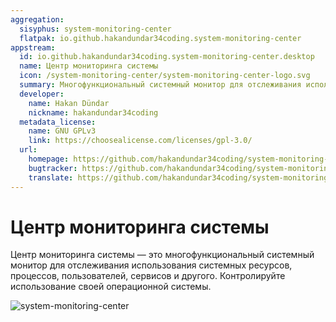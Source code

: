 ```yaml
---
aggregation:
  sisyphus: system-monitoring-center
  flatpak: io.github.hakandundar34coding.system-monitoring-center
appstream:
  id: io.github.hakandundar34coding.system-monitoring-center.desktop
  name: Центр мониторинга системы
  icon: /system-monitoring-center/system-monitoring-center-logo.svg
  summary: Многофункциональный системный монитор для отслеживания использования системных ресурсов, процессов, пользователей, сервисов и другого.
  developer:
    name: Hakan Dündar
    nickname: hakandundar34coding
  metadata_license:
    name: GNU GPLv3
    link: https://choosealicense.com/licenses/gpl-3.0/
  url:
    homepage: https://github.com/hakandundar34coding/system-monitoring-center
    bugtracker: https://github.com/hakandundar34coding/system-monitoring-center/issues
    translate: https://github.com/hakandundar34coding/system-monitoring-center/blob/master/docs/translations.md
---
```


# Центр мониторинга системы

Центр мониторинга системы — это многофункциональный системный монитор для отслеживания использования системных ресурсов, процессов, пользователей, сервисов и другого. Контролируйте использование своей операционной системы.

![system-monitoring-center](/system-monitoring-center/system-monitoring-center.png)

<!--@include: @apps/_parts/install/content-repo.md-->
<!--@include: @apps/_parts/install/content-flatpak.md-->
